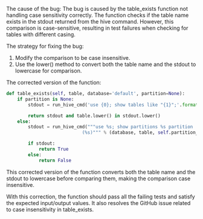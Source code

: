 The cause of the bug:
The bug is caused by the table_exists function not handling case sensitivity correctly. The function checks if the table name exists in the stdout returned from the hive command. However, this comparison is case-sensitive, resulting in test failures when checking for tables with different casing.

The strategy for fixing the bug:
1. Modify the comparison to be case insensitive.
2. Use the lower() method to convert both the table name and the stdout to lowercase for comparison.

The corrected version of the function:

```python
def table_exists(self, table, database='default', partition=None):
    if partition is None:
        stdout = run_hive_cmd('use {0}; show tables like "{1}";'.format(database, table))

        return stdout and table.lower() in stdout.lower()
    else:
        stdout = run_hive_cmd("""use %s; show partitions %s partition
                            (%s)""" % (database, table, self.partition_spec(partition)))

        if stdout:
            return True
        else:
            return False
```

This corrected version of the function converts both the table name and the stdout to lowercase before comparing them, making the comparison case insensitive.

With this correction, the function should pass all the failing tests and satisfy the expected input/output values. It also resolves the GitHub issue related to case insensitivity in table_exists.